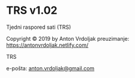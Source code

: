 # TRS v1.02
Tjedni raspored sati (TRS)

Copyright © 2019 by Anton Vrdoljak
preuzimanje: https://antonvrdoljak.netlify.com/

TRS 

e-pošta: anton.vrdoljak@gmail.com
